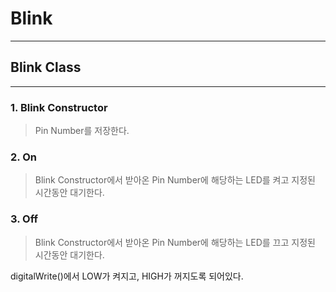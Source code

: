 # Blink
***
## Blink Class
- - -
### 1. Blink Constructor
> Pin Number를 저장한다.
### 2. On
> Blink Constructor에서 받아온 Pin Number에 해당하는 LED를 켜고 지정된 시간동안 대기한다.

### 3. Off
> Blink Constructor에서 받아온 Pin Number에 해당하는 LED를 끄고 지정된 시간동안 대기한다.

digitalWrite()에서 LOW가 켜지고, HIGH가 꺼지도록 되어있다.


